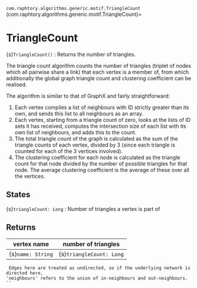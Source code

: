 `com.raphtory.algorithms.generic.motif.TriangleCount`
(com.raphtory.algorithms.generic.motif.TriangleCount)=
# TriangleCount

{s}`TriangleCount()`
 : Returns the number of triangles.

The triangle count algorithm counts the number of triangles
(triplet of nodes which all pairwise share a link) that each
vertex is a member of, from which additionally the global graph
triangle count and clustering coefficient can be realised.

The algorithm is similar to that of GraphX and fairly straightforward:
1. Each vertex compiles a list of neighbours with ID strictly greater than its own,
and sends this list to all neighbours as an array.
2. Each vertex, starting from a triangle count of zero, looks at the lists of ID
sets it has received, computes the intersection size of each list with its own list
of neighbours, and adds this to the count.
3. The total triangle count of the graph is calculated as the sum of the triangle
counts of each vertex, divided by 3 (since each triangle is counted for each of the
3 vertices involved).
4. The clustering coefficient for each node is calculated as the triangle count for
that node divided by the number of possible triangles for that node. The average
clustering coefficient is the average of these over all the vertices.

## States

 {s}`triangleCount: Long`
   : Number of triangles a vertex is part of

## Returns

 | vertex name       | number of triangles      |
 | ----------------- | ------------------------ |
 | {s}`name: String` | {s}`triangleCount: Long` |

```{note}
 Edges here are treated as undirected, so if the underlying network is directed here,
'neighbours' refers to the union of in-neighbours and out-neighbours.
``